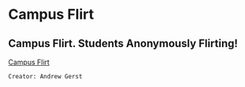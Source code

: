 Campus Flirt
===============

Campus Flirt. Students Anonymously Flirting!
-------------------------------
[Campus Flirt](http://campusflirt.co) 

`Creator: Andrew Gerst`
